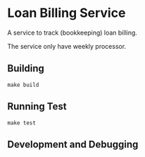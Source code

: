 # Loan Billing Service

A service to track (bookkeeping) loan billing.

The service only have weekly processor.

## Building
```
make build
```

## Running Test
```
make test
```

## Development and Debugging